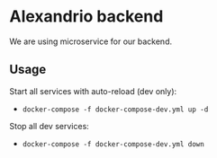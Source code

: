 # Alexandrio backend

We are using microservice for our backend.

## Usage
Start all services with auto-reload (dev only):

- ```docker-compose -f docker-compose-dev.yml up -d``` 

Stop all dev services:

- ```docker-compose -f docker-compose-dev.yml down```